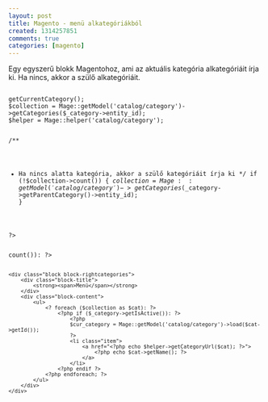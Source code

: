 ```yaml
---
layout: post
title: Magento - menü alkategóriákból
created: 1314257851
comments: true
categories: [magento]
---
```

Egy egyszerű blokk Magentohoz, ami az aktuális kategória alkategóriáit írja ki. Ha nincs, akkor a szülő alkategóriáit.

<code class="php">
<?php
$_category = $this->getCurrentCategory();
$collection = Mage::getModel('catalog/category')->getCategories($_category->entity_id);
$helper = Mage::helper('catalog/category');

/**
 * Ha nincs alatta kategória, akkor a szülő kategóriáit írja ki
 */
if (!$collection->count()) {
    $collection = Mage::getModel('catalog/category')->getCategories($_category->getParentCategory()->entity_id);
}
    
?>

<?php if ($collection->count()): ?>

    <div class="block block-rightcategories">
        <div class="block-title">
            <strong><span>Menü</span></strong>
        </div>
        <div class="block-content">
            <ul>
                <? foreach ($collection as $cat): ?>
                    <?php if ($_category->getIsActive()): ?>
                        <?php
                        $cur_category = Mage::getModel('catalog/category')->load($cat->getId());
                        ?>
                        <li class="item">
                            <a href="<?php echo $helper->getCategoryUrl($cat); ?>">
                                <?php echo $cat->getName(); ?>
                            </a>
                        </li>
                    <?php endif ?>
                <?php endforeach; ?>
            </ul>
        </div>
    </div>
<?php endif; ?>
</code>
